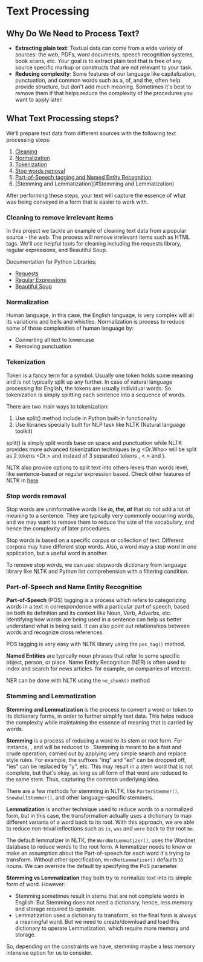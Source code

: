 # Text Processing
## Why Do We Need to Process Text?
+ **Extracting plain text**: Textual data can come from a wide variety of sources: the web, PDFs, word documents, speech 
recognition systems, book scans, etc. Your goal is to extract plain text that is free of any source specific markup or 
constructs that are not relevant to your task.
+ **Reducing complexity**: Some features of our language like capitalization, punctuation, and common words such as 
a, of, and the, often help provide structure, but don't add much meaning. Sometimes it's best to remove them if that 
helps reduce the complexity of the procedures you want to apply later.

## What Text Processing steps?
We'll prepare text data from different sources with the following text processing steps:

1. [Cleaning](#Cleaning-to-remove-irrelevant-items)
2. [Normalization](#Normalization)
3. [Tokenization](#Tokenization)
4. [Stop words removal](#Stop-words-removal)
5. [Part-of-Speech tagging and Named Entity Recognition](#Part-of-Speech-and-Name-Entity-Recognition)
6. [Stemming and Lemmatization](#Stemming and Lemmatization)

After performing these steps, your text will capture the essence of what was being conveyed in a form that is easier 
to work with.

### Cleaning to remove irrelevant items
In this project we tackle an example of cleaning text data from a popular source - the web. The process will remove 
irrelevant items such as HTML tags. We'll use helpful tools for cleaning including the requests library, regular 
expressions, and Beautiful Soup.

Documentation for Python Libraries:
   + [Requests](https://docs.python-requests.org/en/master/user/quickstart/#make-a-request)
   + [Regular Expressions](https://docs.python.org/3/library/re.html)
   + [Beautiful Soup](https://www.crummy.com/software/BeautifulSoup/bs4/doc/)

### Normalization
Human language, in this case, the English language, is very complex will all its variations and bells and whistles. 
Normalization is process to reduce some of those complexities of human language by:
   + Converting all text to lowercase
   + Removing punctuation

### Tokenization
Token is a fancy term for a symbol. Usually one token holds some meaning and is not typically split up any further.
In case of natural language processing for English, the tokens are usually individual words. So tokenization is simply 
splitting each sentence into a sequence of words.

There are two main ways to tokenization:
1. Use split() method include in Python built-in functionality
2. Use libraries specially built for NLP task like NLTK (Natural language toolkit)

split() is simply split words base on space and punctuation while NLTK provides more advanced tokenization 
techniques (e.g <Dr.Who> will be split as 2 tokens <Dr.> and <Who> instead of 3 separated tokens <Dr>, <.> and <Who>).

NLTK also provide options to split text into others levels than words level, like sentence-based or regular expression 
based. Check other features of NLTK in [here](https://www.nltk.org/)

### Stop words removal
Stop words are uninformative words like ***in, the, at*** that do not add a lot of meaning to a sentence. They are
typically very commonly occurring words, and we may want to remove them to reduce the size of the vocabulary, and hence 
the complexity of later procedures. 

Stop words is based on a specific corpus or collection of text. Different corpora may have different stop words. Also, 
a word may a stop word in one application, but a useful word in another. 

To remove stop words, we can use: stopwords dictionary from language library like NLTK and Python list comprehension 
with a filtering condition.

### Part-of-Speech and Name Entity Recognition
**Part-of-Speech** (POS) tagging is a process which refers to categorizing words in a text in correspondence with a 
particular part of speech, based on both its definition and its context like Noun, Verb, Adverbs, etc. Identifying how 
words are being used in a sentence can help us better understand what is being said. It can also point out relationships 
between words and recognize cross references. 

POS tagging is very easy with NLTK library using the `pos_tag()` method.

**Named Entities** are typically noun phrases that refer to some specific object, person, or place. Name Entity 
Recognition (NER) is often used to index and search for news articles. for example, on companies of interest.  

NER can be done with NLTK using the `ne_chunk()` method

### Stemming and Lemmatization
**Stemming and Lemmatization** is the process to convert a word or token to its dictionary forms, in order to further 
simplify text data. This helps reduce the complexity while maintaining the essence of meaning that is carried by words. 

**Stemming** is a process of reducing a word to its stem or root form. For instance, <branching>, <branched> and <branches> 
will be reduced to <branch>. Stemming is meant to be a fast and crude operation, carried out by applying very simple 
search and replace style rules. For example, the suffixes "ing" and "ed" can be dropped off, "ies" can be replaced by 
"y", etc. This may result in a stem word that is not complete, but that's okay, as long as all form of that word are 
reduced to the same stem. Thus, capturing the common underlying idea.

There are a few methods for stemming in NLTK, like `PorterStemmer()`, `SnowballStemmer()`, and other language-specific 
stemmers.

**Lemmatization** is another technique used to reduce words to a normalized form, but in this case, the transformation 
actually uses a dictionary to map different variants of a word back to its root. With this approach, we are able to 
reduce non-trival inflections such as `is`, `was` and `were` back to the root `be`. 

The default lemmatizer in NLTK, the `WordNetLemmatizer()`, uses the Wordnet database to reduce words to the root form.
A lemmatizer needs to know or make an assumption about the Part-of-speech for each word it's trying to transform. 
Without other specification, `WordNetLemmatizer()` defaults to nouns. We can override the default by specifying the PoS 
parameter. 

**Stemming vs Lemmatization** they both try to normalize text into its simple form of word. However:
   + Stemming sometimes result in stems that are not complete words in English. But Stemming does not need a dictionary, 
hence, less memory and storage required to operate.
   + Lemmatization used a dictionary to transform, so the final form is always a meaningful word. But we need to 
create/download and load this dictionary to operate Lemmatization, which require more memory and storage.

So, depending on the constraints we have, stemming maybe a less memory intensive option for us to consider. 









